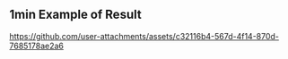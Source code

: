 ## 1min Example of Result
https://github.com/user-attachments/assets/c32116b4-567d-4f14-870d-7685178ae2a6
